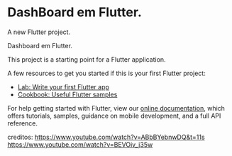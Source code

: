 # DashBoard em Flutter.
A new Flutter project.

Dashboard em Flutter.




This project is a starting point for a Flutter application.

A few resources to get you started if this is your first Flutter project:

- [Lab: Write your first Flutter app](https://flutter.dev/docs/get-started/codelab)
- [Cookbook: Useful Flutter samples](https://flutter.dev/docs/cookbook)

For help getting started with Flutter, view our
[online documentation](https://flutter.dev/docs), which offers tutorials,
samples, guidance on mobile development, and a full API reference.

creditos:
https://www.youtube.com/watch?v=ABbBYebnwDQ&t=11s
https://www.youtube.com/watch?v=BEVOiv_j35w


